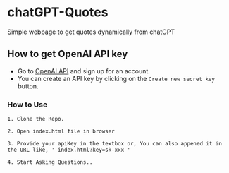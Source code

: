 # chatGPT-Quotes
Simple webpage to get quotes dynamically from chatGPT

## How to get OpenAI API key
- Go to [OpenAI API](https://platform.openai.com/account/api-keys) and sign up for an account. 
- You can create an API key by clicking on the `Create new secret key` button.


### How to Use

```
1. Clone the Repo.
```

```
2. Open index.html file in browser
```

```
3. Provide your apiKey in the textbox or, You can also appened it in the URL like, ' index.html?key=sk-xxx '
``` 

```
4. Start Asking Questions..
```
